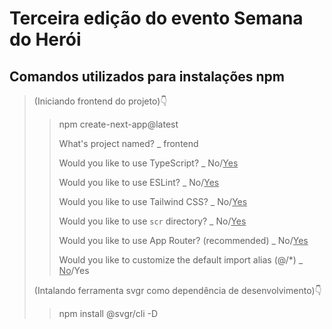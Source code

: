 # Terceira edição do evento Semana do Herói

## Comandos utilizados para instalações npm

> (Iniciando frontend do projeto)👇
> > npm create-next-app@latest
> >
> > What's project named? _ frontend
> >
> > Would you like to use TypeScript? _ No/<u>Yes</u>
> >
> > Would you like to use ESLint? _ No/<u>Yes</u>
> >
> > Would you like to use Tailwind CSS? _ No/<u>Yes</u>
> >
> > Would you like to use `scr` directory? _ No/<u>Yes</u>
> >
> > Would you like to use App Router? (recommended) _ No/<u>Yes</u>
> >
> > Would you like to customize the default import alias (@/*) _ <u>No</u>/Yes
>
> (Intalando ferramenta svgr como dependência de desenvolvimento)👇
> > npm install @svgr/cli -D